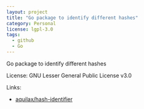 ```yaml
---
layout: project
title: "Go package to identify different hashes"
category: Personal
license: lgpl-3.0
tags:
  - github
  - Go
---
```


Go package to identify different hashes

License: GNU Lesser General Public License v3.0

Links:

* [aquilax/hash-identifier](https://github.com/aquilax/hash-identifier)
